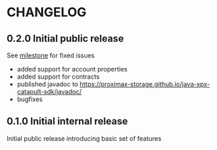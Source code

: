 # CHANGELOG

## 0.2.0 Initial public release

See [milestone](https://github.com/proximax-storage/java-xpx-catapult-sdk/milestone/2?closed=1) for fixed issues
* added support for account properties
* added support for contracts
* published javadoc to https://proximax-storage.github.io/java-xpx-catapult-sdk/javadoc/
* bugfixes

## 0.1.0 Initial internal release

Initial public release introducing basic set of features